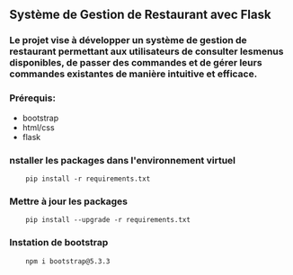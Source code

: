 ##  Système de Gestion de Restaurant avec Flask

### Le projet vise à développer un système de gestion de restaurant permettant aux utilisateurs de consulter lesmenus disponibles, de passer des commandes et de gérer leurs commandes existantes de manière intuitive et efficace.

### Prérequis:
- bootstrap
- html/css
- flask

### nstaller les packages dans l'environnement virtuel
```code
    pip install -r requirements.txt
```

### Mettre à jour les packages
```code
    pip install --upgrade -r requirements.txt
```

### Instation de bootstrap
```bootstrap
    npm i bootstrap@5.3.3
```
